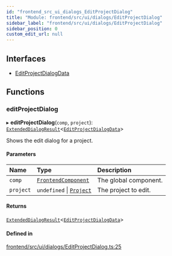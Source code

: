 ```yaml
---
id: "frontend_src_ui_dialogs_EditProjectDialog"
title: "Module: frontend/src/ui/dialogs/EditProjectDialog"
sidebar_label: "frontend/src/ui/dialogs/EditProjectDialog"
sidebar_position: 0
custom_edit_url: null
---
```


## Interfaces

- [EditProjectDialogData](../interfaces/frontend_src_ui_dialogs_EditProjectDialog.EditProjectDialogData.md)

## Functions

### editProjectDialog

▸ **editProjectDialog**(`comp`, `project`): [`ExtendedDialogResult`](common_web_ui_dialogs_ExtendedDialog.md#extendeddialogresult)<[`EditProjectDialogData`](../interfaces/frontend_src_ui_dialogs_EditProjectDialog.EditProjectDialogData.md)\>

Shows the edit dialog for a project.

#### Parameters

| Name | Type | Description |
| :------ | :------ | :------ |
| `comp` | [`FrontendComponent`](../classes/frontend_src_component_FrontendComponent.FrontendComponent.md) | The global component. |
| `project` | `undefined` \| [`Project`](../classes/common_web_data_entities_Project.Project.md) | The project to edit. |

#### Returns

[`ExtendedDialogResult`](common_web_ui_dialogs_ExtendedDialog.md#extendeddialogresult)<[`EditProjectDialogData`](../interfaces/frontend_src_ui_dialogs_EditProjectDialog.EditProjectDialogData.md)\>

#### Defined in

[frontend/src/ui/dialogs/EditProjectDialog.ts:25](https://github.com/Soroush9978/rds-ng/blob/9a997cb/src/frontend/src/ui/dialogs/EditProjectDialog.ts#L25)

